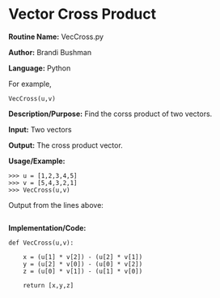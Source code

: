 # Vector Cross Product

**Routine Name:**           VecCross.py

**Author:** Brandi Bushman

**Language:** Python

For example,

    VecCross(u,v)

**Description/Purpose:** Find the corss product of two vectors.

**Input:** Two vectors

**Output:** The cross product vector.

**Usage/Example:**
~~~
>>> u = [1,2,3,4,5]
>>> v = [5,4,3,2,1]
>>> VecCross(u,v)
~~~      
Output from the lines above:
~~~

~~~

**Implementation/Code:**
 
~~~
def VecCross(u,v):

    x = (u[1] * v[2]) - (u[2] * v[1])
    y = (u[2] * v[0]) - (u[0] * v[2])
    z = (u[0] * v[1]) - (u[1] * v[0])
    
    return [x,y,z]
    
~~~

